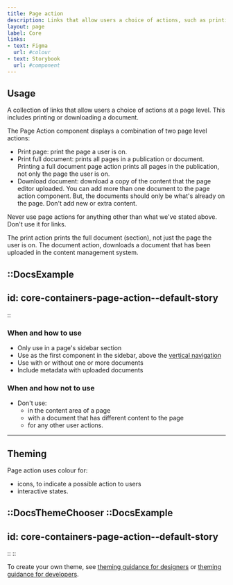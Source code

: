 ```yaml
---
title: Page action
description: Links that allow users a choice of actions, such as printing or downloading a document.
layout: page
label: Core
links:
- text: Figma
  url: #colour
- text: Storybook
  url: #component
---
```


## Usage

A collection of links that allow users a choice of actions at a page level. This includes printing or downloading a document.

The Page Action component displays a combination of two page level actions:

- Print page: print the page a user is on.
- Print full document: prints all pages in a publication or document. Printing a full document page action prints all pages in the publication, not only the page the user is on.
- Download document: download a copy of the content that the page editor uploaded. You can add more than one document to the page action component. But, the documents should only be what's already on the page. Don't add new or extra content.

Never use page actions for anything other than what we've stated above. Don't use it for links.

The print action prints the full document (section), not just the page the user is on. The document action, downloads a document that has been uploaded in the content management system. 

::DocsExample
---
id: core-containers-page-action--default-story
---
::

### When and how to use

- Only use in a page's sidebar section
- Use as the first component in the sidebar, above the [vertical navigation](/design-system/components/vertical-navigation/)
- Use with or without one or more documents
- Include metadata with uploaded documents

### When and how not to use

- Don't use:
  - in the content area of a page
  - with a document that has different content to the page
  - for any other user actions.

---

## Theming

Page action uses colour for:

- icons, to indicate a possible action to users
- interactive states.

::DocsThemeChooser
  ::DocsExample
  ---
  id: core-containers-page-action--default-story
  ---
  ::
::

To create your own theme, see [theming guidance for designers](https://www.vic.gov.au) or [theming guidance for developers](https://www.vic.gov.au).
